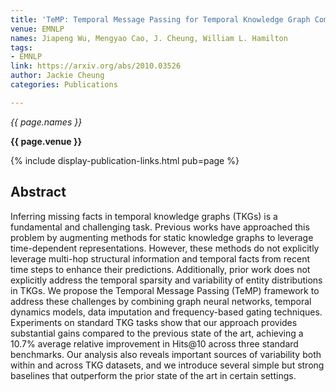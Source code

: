 ```yaml
---
title: 'TeMP: Temporal Message Passing for Temporal Knowledge Graph Completion'
venue: EMNLP
names: Jiapeng Wu, Mengyao Cao, J. Cheung, William L. Hamilton
tags:
- EMNLP
link: https://arxiv.org/abs/2010.03526
author: Jackie Cheung
categories: Publications

---
```


*{{ page.names }}*

**{{ page.venue }}**

{% include display-publication-links.html pub=page %}

## Abstract

Inferring missing facts in temporal knowledge graphs (TKGs) is a fundamental and challenging task. Previous works have approached this problem by augmenting methods for static knowledge graphs to leverage time-dependent representations. However, these methods do not explicitly leverage multi-hop structural information and temporal facts from recent time steps to enhance their predictions. Additionally, prior work does not explicitly address the temporal sparsity and variability of entity distributions in TKGs. We propose the Temporal Message Passing (TeMP) framework to address these challenges by combining graph neural networks, temporal dynamics models, data imputation and frequency-based gating techniques. Experiments on standard TKG tasks show that our approach provides substantial gains compared to the previous state of the art, achieving a 10.7% average relative improvement in Hits@10 across three standard benchmarks. Our analysis also reveals important sources of variability both within and across TKG datasets, and we introduce several simple but strong baselines that outperform the prior state of the art in certain settings.